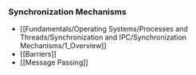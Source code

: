 ### Synchronization Mechanisms
- [[Fundamentals/Operating Systems/Processes and Threads/Synchronization and IPC/Synchronization Mechanisms/1_Overview]]
- [[Barriers]]
- [[Message Passing]]


